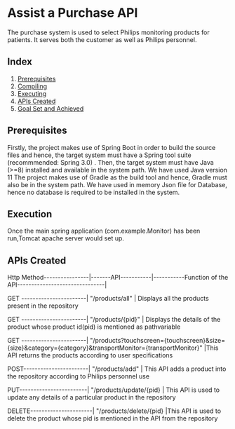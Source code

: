 # Assist a Purchase API


The purchase system is used to select Philips monitoring products for patients.
It serves both the customer as well as Philips personnel.

## Index
1. [Prerequisites](#Prerequisites)
2. [Compiling](#Compiling)
3. [Executing](#Executing)
4. [APIs Created](#ApiCreated)
5. [Goal Set and Achieved](#Goalset)


## Prerequisites
Firstly, the project makes use of Spring Boot in order to build the source files and hence, the target system must have a Spring tool suite (recommmended: Spring 3.0) .
Then, the target system must have Java (>=8) installed and available in the system path. We have used Java version 11
The project makes use of Gradle as the build tool and hence, Gradle must also be in the system path.
We have used in memory Json file for Database, hence no database is required to be installed in the system.

## Execution
Once the main spring application (com.example.Monitor) has been run,Tomcat apache server would set up.

## APIs Created
Http Method----------------|-------API-----------|-----------Function of the API-------------------------------|

GET -----------------------|  "/products/all"   |  Displays all the products present in the repository

GET -----------------------|  "/products/{pid}"  |  Displays the details of the product whose product id(pid) is mentioned as pathvariable

GET -----------------------|  "/products?touchscreen={touchscreen}&size={size}&category={category}&transportMonitor={transportMonitor}"  |This API returns the products according to user specifications

POST-----------------------|  "/products/add"     | This API adds a product into the repository according to Philips personnel use

PUT------------------------|  "/products/update/{pid}  | This API is used to update any details of a particular product in the repository 

DELETE----------------------|  "/products/delete/{pid}  |This API is used to delete the product whose pid is mentioned in the API from the repository







